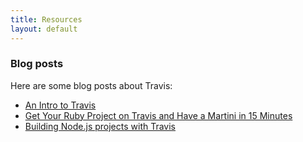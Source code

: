 ```yaml
---
title: Resources
layout: default
---
```


<h3>Blog posts</h3>

Here are some blog posts about Travis:

* [An Intro to Travis](http://labnotes.org/2011/08/10/travis-ci/)
* [Get Your Ruby Project on Travis and Have a Martini in 15 Minutes](http://ducktypo.blogspot.com/2011/08/get-your-ruby-project-on-travis-and.html)
* [Building Node.js projects with Travis](http://labnotes.org/2011/08/10/building-node-js-projects-with-travis/)
